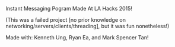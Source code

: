 Instant Messaging Pogram Made At LA Hacks 2015!

(This was a failed project [no prior knowledge on networking/servers/clients/threading], but it was fun nonetheless!)

Made with: Kenneth Ung, Ryan Ea, and Mark Spencer Tan!
